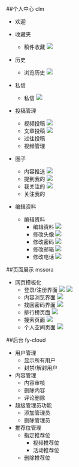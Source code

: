 ##个人中心 clm

- 欢迎

- 收藏夹
	- 稿件收藏
	![](http://i.imgur.com/VyX0pxZ.png)
	
- 历史
	- 浏览历史
	![](http://i.imgur.com/bkEkw4t.png)
	
- 私信
	- 私信
	![](http://i.imgur.com/RJkDxnz.png)
	
- 投稿管理
	- 视频投稿
	![](http://i.imgur.com/zYBCWt0.png)
	- 文章投稿
	![](http://i.imgur.com/ni2YyFo.png)
	- 过往投稿
	- 视频管理

- 圈子
	- 内容推送
	![](http://i.imgur.com/oohctRu.png)
	- 提到我的
	![](http://i.imgur.com/vpfzEYh.png)
	- 我关注的
	![](http://i.imgur.com/QttOjrq.png)
	- 关注我的
	
	
- 编辑资料
	- 编辑资料
		- 编辑资料
		![](http://i.imgur.com/axUCVuz.png)
		- 修改头像
		![](http://i.imgur.com/QpusgQf.png)
		- 修改密码
		![](http://i.imgur.com/OGzXI4c.png)
		- 修改邮箱
		![](http://i.imgur.com/80mnZ4A.png)
		- 修改电话
		![](http://i.imgur.com/uEKxdDW.png)


##页面展示 mssora
- 网页模板化
	- 登录/注册界面
	![](http://i.imgur.com/QVer2e4.jpg)
	![](http://i.imgur.com/iZrXXNz.png)
	- 内容浏览界面
	![](http://i.imgur.com/imY20hC.png)
	- 找回密码界面
	![](http://i.imgur.com/Wi2IsoI.png)
	- 排行榜页面
	![](http://i.imgur.com/MAmr6wi.png)
	- 搜索页面
	![](http://i.imgur.com/G1GVOPR.png)
	- 个人空间页面
	![](http://i.imgur.com/upV9Sx7.png)


##后台 fy-cloud
- 用户管理
	- 显示所有用户
	- 封禁/解封用户
- 内容管理
	- 内容审核
	- 删除内容
	- 评论删除
- 超级管理员功能
	- 添加管理员
	- 删除管理员
- 推荐位管理
	- 指定推荐位
		- 视频推荐位
		- 活动推荐位
	- 删除推荐位
	